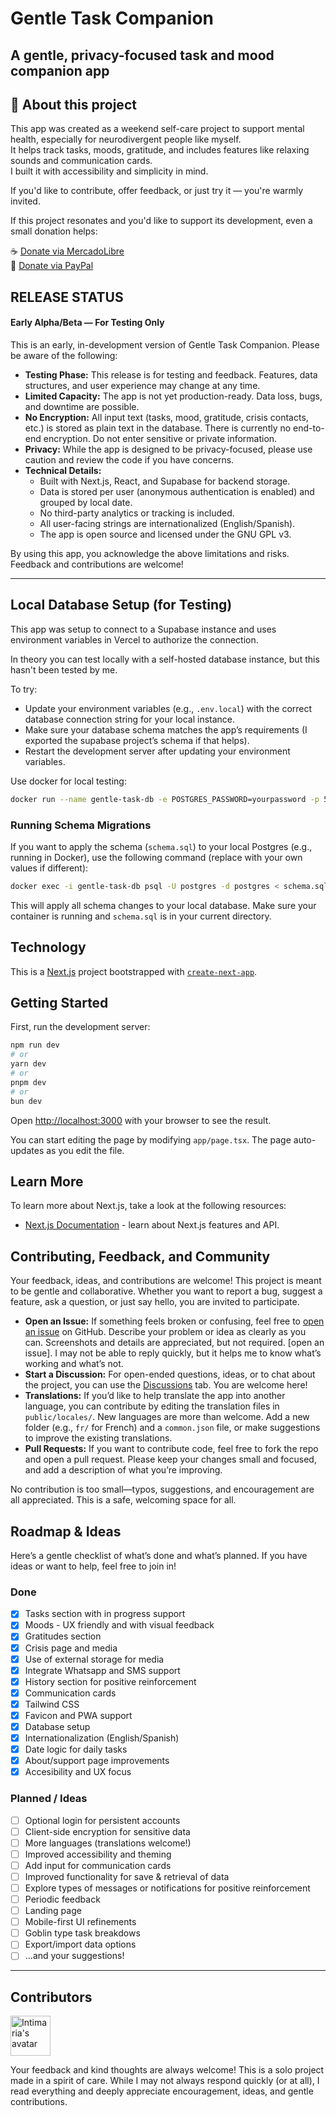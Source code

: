 # Gentle Task Companion 
## A gentle, privacy-focused task and mood companion app


## 💛 About this project

This app was created as a weekend self-care project to support mental health, especially for neurodivergent people like myself.  
It helps track tasks, moods, gratitude, and includes features like relaxing sounds and communication cards.  
I built it with accessibility and simplicity in mind.

If you'd like to contribute, offer feedback, or just try it — you're warmly invited.

If this project resonates and you'd like to support its development, even a small donation helps:

☕ [Donate via MercadoLibre](https://link.mercadopago.com.ar/intu)  
💸 [Donate via PayPal](https://www.paypal.com/donate/?hosted_button_id=LJWDFCNPND8LG)


## RELEASE STATUS

####  Early Alpha/Beta — For Testing Only


This is an early, in-development version of Gentle Task Companion. Please be aware of the following:

- **Testing Phase:** This release is for testing and feedback. Features, data structures, and user experience may change at any time.
- **Limited Capacity:** The app is not yet production-ready. Data loss, bugs, and downtime are possible.
- **No Encryption:** All input text (tasks, mood, gratitude, crisis contacts, etc.) is stored as plain text in the database. There is currently no end-to-end encryption. Do not enter sensitive or private information.
- **Privacy:** While the app is designed to be privacy-focused, please use caution and review the code if you have concerns.
- **Technical Details:**
  - Built with Next.js, React, and Supabase for backend storage.
  - Data is stored per user (anonymous authentication is enabled) and grouped by local date.
  - No third-party analytics or tracking is included.
  - All user-facing strings are internationalized (English/Spanish).
  - The app is open source and licensed under the GNU GPL v3.

By using this app, you acknowledge the above limitations and risks. Feedback and contributions are welcome!
***



## Local Database Setup (for Testing)

This app was setup to connect to a Supabase instance and uses environment variables in Vercel to authorize the connection. 

In theory you can test locally with a self-hosted database instance, but this hasn't been tested by me. 

To try:

- Update your environment variables (e.g., `.env.local`) with the correct database connection string for your local instance.
- Make sure your database schema matches the app’s requirements (I exported the supabase project’s schema if that helps).
- Restart the development server after updating your environment variables.

Use docker for local testing:

```bash
docker run --name gentle-task-db -e POSTGRES_PASSWORD=yourpassword -p 5432:5432 -d postgres
```

### Running Schema Migrations 

If you want to apply the schema (`schema.sql`) to your local Postgres (e.g., running in Docker), use the following command (replace with your own values if different):


```sh
docker exec -i gentle-task-db psql -U postgres -d postgres < schema.sql
```

This will apply all schema changes to your local database. Make sure your container is running and `schema.sql` is in your current directory.


## Technology 

This is a [Next.js](https://nextjs.org) project bootstrapped with [`create-next-app`](https://nextjs.org/docs/app/api-reference/cli/create-next-app).


## Getting Started

First, run the development server:

```bash
npm run dev
# or
yarn dev
# or
pnpm dev
# or
bun dev
```

Open [http://localhost:3000](http://localhost:3000) with your browser to see the result.

You can start editing the page by modifying `app/page.tsx`. The page auto-updates as you edit the file.

## Learn More

To learn more about Next.js, take a look at the following resources:

- [Next.js Documentation](https://nextjs.org/docs) - learn about Next.js features and API.

## Contributing, Feedback, and Community

Your feedback, ideas, and contributions are welcome! This project is meant to be gentle and collaborative. Whether you want to report a bug, suggest a feature, ask a question, or just say hello, you are invited to participate.

- **Open an Issue:** If something feels broken or confusing, feel free to [open an issue](https://github.com/your-repo-url/issues) on GitHub. Describe your problem or idea as clearly as you can. Screenshots and details are appreciated, but not required.  [open an issue]. I may not be able to reply quickly, but it helps me to know what’s working and what’s not.
- **Start a Discussion:** For open-ended questions, ideas, or to chat about the project, you can use the [Discussions](https://github.com/your-repo-url/discussions) tab. You are welcome here!
- **Translations:** If you’d like to help translate the app into another language, you can contribute by editing the translation files in `public/locales/`. New languages are more than welcome. Add a new folder (e.g., `fr/` for French) and a `common.json` file, or make suggestions to improve the existing translations.
- **Pull Requests:** If you want to contribute code, feel free to fork the repo and open a pull request. Please keep your changes small and focused, and add a description of what you’re improving.

No contribution is too small—typos, suggestions, and encouragement are all appreciated. This is a safe, welcoming space for all.



## Roadmap & Ideas

Here’s a gentle checklist of what’s done and what’s planned. If you have ideas or want to help, feel free to join in!

### Done
- [x] Tasks section with in progress support
- [x] Moods - UX friendly and with visual feedback
- [x] Gratitudes section
- [x] Crisis page and media
- [x] Use of external storage for media
- [x] Integrate Whatsapp and SMS support
- [x] History section for positive reinforcement
- [x] Communication cards
- [x] Tailwind CSS 
- [x] Favicon and PWA support
- [x] Database setup 
- [x] Internationalization (English/Spanish)
- [x] Date logic for daily tasks
- [x] About/support page improvements
- [x] Accesibility and UX focus

### Planned / Ideas
- [ ] Optional login for persistent accounts
- [ ] Client-side encryption for sensitive data
- [ ] More languages (translations welcome!)
- [ ] Improved accessibility and theming
- [ ] Add input for communication cards
- [ ] Improved functionality for save & retrieval of data
- [ ] Explore types of messages or notifications for positive reinforcement
- [ ] Periodic feedback
- [ ] Landing page
- [ ] Mobile-first UI refinements 
- [ ] Goblin type task breakdows
- [ ] Export/import data options
- [ ] ...and your suggestions!

---

## Contributors

<a href=https://github.com/Intimaria><img src="https://github.com/Intimaria.png" width="64" alt="Intimaria's avatar"></a>

Your feedback and kind thoughts are always welcome! This is a solo project made in a spirit of care. While I may not always respond quickly (or at all), I read everything and deeply appreciate encouragement, ideas, and gentle contributions.